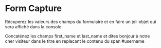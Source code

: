 # Form Capture

Récuperez les valeurs des champs du formulaire et en faire un joli objet qui sera affiché dans la console.

Concaténez les champs first_name et last_name et dites bonjour à notre cher visiteur dans le titre en replacant le contenu du span #username